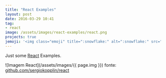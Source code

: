 ```yaml
---
title: "React Examples"
layout: post
date: 2016-03-29 10:41
tag:
- react
image: /assets/images/react-examples/react.png
projects: true
jemoji: '<img class="emoji" title=":snowflake:" alt=":snowflake:" src="https://assets.github.com/images/icons/emoji/unicode/2744.png" height="20" width="20" align="absmiddle">'
---
```

Just some [React](https://facebook.github.io/react/) Examples.

![Imagem React](/assets/images/{{ page.img }})
<span class="img-description">fonte: [github.com/sergiokopplin/react](https://github.com/sergiokopplin/react)</span>
